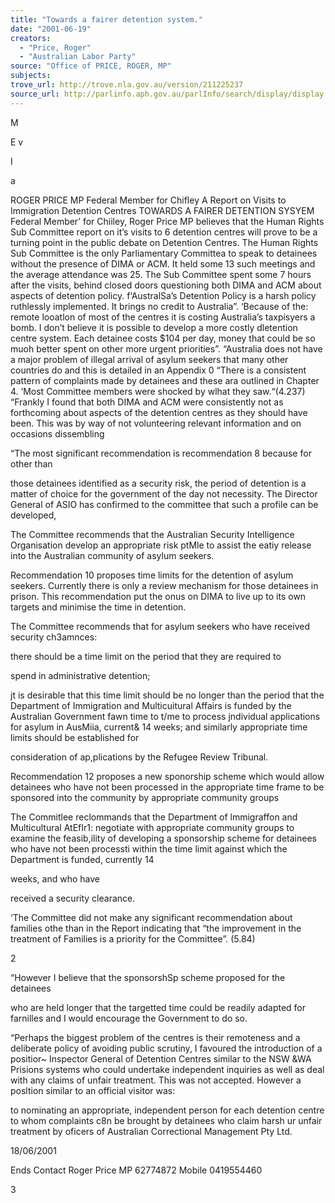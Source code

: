 ```yaml
---
title: "Towards a fairer detention system."
date: "2001-06-19"
creators:
  - "Price, Roger"
  - "Australian Labor Party"
source: "Office of PRICE, ROGER, MP"
subjects:
trove_url: http://trove.nla.gov.au/version/211225237
source_url: http://parlinfo.aph.gov.au/parlInfo/search/display/display.w3p;query=Id%3A%22media/pressrel/1MC46%22
---
```


  M 

  E   v 

  I 

  a 

  ROGER PRICE MP Federal Member for Chifley A Report on Visits to Immigration Detention Centres TOWARDS A FAIRER DETENTION SYSYEM Federal Member’ for Chiiley, Roger Price MP believes that the Human Rights Sub Committee report on it’s visits to 6 detention centres will prove to be a turning point in the public debate on Detention Centres. The Human Rights Sub Committee is the only Parliamentary Committea to speak to detainees without the presence of DIMA or ACM. It held some 13 such meetings and the average attendance was 25. The Sub Committee spent some 7 hours after the visits, behind closed doors questioning both DIMA and ACM about aspects of detention policy. f‘AustralSa’s Detention Policy is a harsh policy ruthlessly implemented. It brings no credit to Australia”. ‘Because of the: remote looatlon of most of the centres it is costing Australia’s taxpisyers a bomb. I don’t believe it is possible to develop a more costly dletention centre system. Each detainee costs $104 per day, money that could be so muoh better spent on other more urgent priorities”. “Australia does not have a major problem of illegal arrival of asylum seekers that many other countries do and this is detailed in an Appendix 0 “There is a consistent pattern of complaints made by detainees and these ara outlined in Chapter 4. ‘Most Committee members were shocked by wlhat they saw.“(4.237) “Frankly I found that both DIMA and ACM were consistently not as forthcoming about aspects of the detention centres as they should have been. This was by way of not volunteering relevant information and on occasions dissembling 

  “The most significant recommendation is recommendation 8 because for other than 

  those detainees identified as a security risk, the period of detention is a matter of   choice for the government of the day not necessity. The Director General of   ASIO has confirmed to the committee that such a profile can be developed, 

  The Committee recommends that the Australian Security Intelligence   Organisation develop an appropriate risk ptMle to assist the eatiy release   into the Australian community of asylum seekers. 

  Recommendation 10 proposes time limits for the detention of asylum seekers.   Currently there is only a review mechanism for those detainees in prison. This   recommendation put the onus on DIMA to live up to its own targets and minimise the   time in detention. 

  The Committee recommends that for asylum seekers who have   received security ch3amnces: 

  there should be a time limit on the period that they are required to 

  spend in administrative detention; 

  jt is desirable that this time limit should be no longer than the period   that the Department of Immigration and Multicuitural Affairs is funded   by the Australian Government fawn time to t/me to process jndividual   applications for asylum in AusMiia, current& 14 weeks; and   similarly appropriate time limits should be established for 

  consideration of ap,plications by the Refugee Review Tribunal. 

  Recommendation 12 proposes a new sponorship scheme which would allow   detainees who have not been processed in the appropriate time frame to be   sponsored into the community by appropriate community groups 

  The Commitlee reclommands that the Department of lmmigraffon and   Multicultural AtEfIr1: negotiate with appropriate community groups to   examine the feasib,ility of developing a sponsorship scheme for   detainees who have not been processti within the time limit against   which the Department is funded, currently 14 

  weeks, and who have 

  received a security clearance. 

  ‘The Committee did not make any significant recommendation about families othe   than in the Report indicating that “the improvement in the treatment of Families is   a priority for the Committee”. (5.84) 

  2 

  “However I believe that the sponsorshSp scheme proposed for the detainees 

  who are held longer that the targetted time could be readily adapted for   farnilles and I would encourage the Government to do so. 

  “Perhaps the biggest problem of the centres is their remoteness and a deliberate   policy of avoiding public scrutiny, I favoured the introduction of a positior~ Inspector   General of Detention Centres similar to the NSW &WA Prisions systems who could   undertake independent inquiries as well as deal with any claims of unfair treatment.   This was not accepted. However a posltion similar to an official visitor was: 

  to nominating an appropriate, independent person for each detention centre   to whom complaints c8n be brought by detainees who claim harsh ur unfair   treatment by oficers of Australian Correctional Management Pty Ltd. 

  18/06/2001 

  Ends   Contact Roger Price MP 62774872 Mobile 0419554460 

  3 

